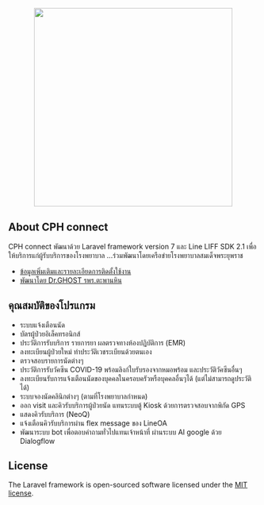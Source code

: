<p align="center"><a href="https://laravel.com" target="_blank"><img src="https://raw.githubusercontent.com/laravel/art/master/logo-lockup/5%20SVG/2%20CMYK/1%20Full%20Color/laravel-logolockup-cmyk-red.svg" width="400"></a></p>


## About CPH connect

CPH connect พัฒนาด้วย Laravel framework version 7 และ Line LIFF SDK 2.1
เพื่อให้บริการแก่ผู้รับบริการของโรงพยาบาล ...ร่วมพัฒนาโดยเครือข่ายโรงพยาบาลสมเด็จพระยุพราช

- [ข้อมูลเพิ่มเติมและรายละเอียดการติดตั้งใช้งาน](https://drive.google.com/drive/folders/1QXJuYPB84ae705tz5QmkZ7hK0dJY2DbZ?usp=sharing)
- [พัฒนาโดย Dr.GHOST รพร.ตะพานหิน](https://line.me/ti/p/Xu3TXschDY)

## คุณสมบัติของโปรแกรม

- ระบบแจ้งเตือนนัด
- บัตรผู้ป่วยอิเล็คทรอนิกส์
- ประวัติการรับบริการ รายการยา ผลตรวจทางห้องปฏิบัติการ (EMR)
- ลงทะเบียนผู้ป่วยใหม่ ทำประวัติเวชระเบียนด้วยตนเอง
- ตรวจสอบรายการนัดต่างๆ
- ประวัติการรับวัคซีน COVID-19 พร้อมลิงก์ใบรับรองจากหมอพร้อม และประวัติวัคซีนอื่นๆ
- ลงทะเบียนรับการแจ้งเตือนนัดของบุคคลในครอบครัวหรือบุคคลอื่นๆได้ (แต่ไม่สามารถดูประวัติได้)
- ระบบจองนัดคลินิกต่างๆ (ตามที่โรงพยาบาลกำหนด)
- ออก visit และคิวรับบริการผู้ป่วยนัด แทนระบบตู้ Kiosk ด้วยการตรวจสอบจากพิกัด GPS
- แสดงคิวรับบริการ (NeoQ)
- แจ้งเตือนคิวรับบริการผ่าน flex message ของ LineOA
- พัฒนาระบบ bot เพื่อตอบคำถามทั่วไปแทนเจ้าหน้าที่ ผ่านระบบ AI google ด้วย Dialogflow


## License

The Laravel framework is open-sourced software licensed under the [MIT license](https://opensource.org/licenses/MIT).
